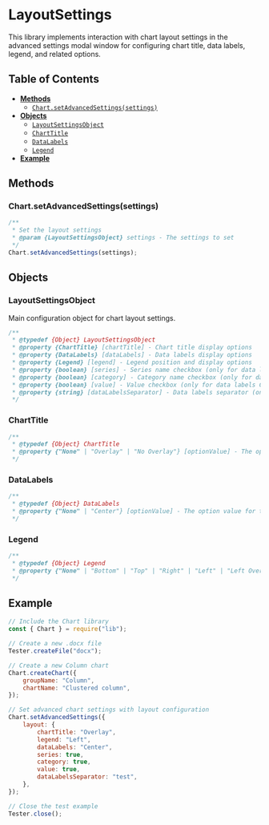 # LayoutSettings

This library implements interaction with chart layout settings in the advanced settings modal window for configuring chart title, data labels, legend, and related options.

## Table of Contents

-   [**Methods**](#methods)
    -   [`Chart.setAdvancedSettings(settings)`](#chartsetadvancedsettingssettings)
-   [**Objects**](#objects)
    -   [`LayoutSettingsObject`](#layoutsettingsobject)
    -   [`ChartTitle`](#charttitle)
    -   [`DataLabels`](#datalabels)
    -   [`Legend`](#legend)
-   [**Example**](#example)

## Methods

### Chart.setAdvancedSettings(settings)

```javascript
/**
 * Set the layout settings
 * @param {LayoutSettingsObject} settings - The settings to set
 */
Chart.setAdvancedSettings(settings);
```

## Objects

### LayoutSettingsObject

Main configuration object for chart layout settings.

```javascript
/**
 * @typedef {Object} LayoutSettingsObject
 * @property {ChartTitle} [chartTitle] - Chart title display options
 * @property {DataLabels} [dataLabels] - Data labels display options
 * @property {Legend} [legend] - Legend position and display options
 * @property {boolean} [series] - Series name checkbox (only for data labels Center option)
 * @property {boolean} [category] - Category name checkbox (only for data labels Center option)
 * @property {boolean} [value] - Value checkbox (only for data labels Center option)
 * @property {string} [dataLabelsSeparator] - Data labels separator (only for data labels Center option)
 */
```

### ChartTitle

```javascript
/**
 * @typedef {Object} ChartTitle
 * @property {"None" | "Overlay" | "No Overlay"} [optionValue] - The option value for the chart title display
 */
```

### DataLabels

```javascript
/**
 * @typedef {Object} DataLabels
 * @property {"None" | "Center"} [optionValue] - The option value for the data labels display
 */
```

### Legend

```javascript
/**
 * @typedef {Object} Legend
 * @property {"None" | "Bottom" | "Top" | "Right" | "Left" | "Left Overlay" | "Right Overlay"} [optionValue] - The option value for the legend position
 */
```

## Example

```javascript
// Include the Chart library
const { Chart } = require("lib");

// Create a new .docx file
Tester.createFile("docx");

// Create a new Column chart
Chart.createChart({
    groupName: "Column",
    chartName: "Clustered column",
});

// Set advanced chart settings with layout configuration
Chart.setAdvancedSettings({
    layout: {
        chartTitle: "Overlay",
        legend: "Left",
        dataLabels: "Center",
        series: true,
        category: true,
        value: true,
        dataLabelsSeparator: "test",
    },
});

// Close the test example
Tester.close();
```
